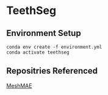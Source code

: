 # TeethSeg

## Environment Setup

```{bash}
conda env create -f environment.yml
conda activate teethseg
```

## Repositries Referenced

[MeshMAE](https://github.com/liang3588/MeshMAE)
